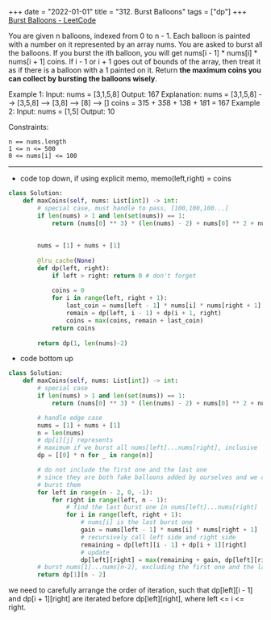 +++ 
date = "2022-01-01"
title = "312. Burst Balloons"
tags = ["dp"]
+++
[Burst Balloons - LeetCode](https://leetcode.com/problems/burst-balloons/solution/)

You are given n balloons, indexed from 0 to n - 1. Each balloon is painted with a number on it represented by an array nums. You are asked to burst all the balloons.
If you burst the ith balloon, you will get nums[i - 1] * nums[i] * nums[i + 1] coins. If i - 1 or i + 1 goes out of bounds of the array, then treat it as if there is a balloon with a 1 painted on it.
Return __the maximum coins you can collect by bursting the balloons wisely__.
 
Example 1:
Input: nums = [3,1,5,8] Output: 167 Explanation: nums = [3,1,5,8] --> [3,5,8] --> [3,8] --> [8] --> [] coins = 3*1*5 + 3*5*8 + 1*3*8 + 1*8*1 = 167
Example 2:
Input: nums = [1,5] Output: 10 
 
Constraints:

	n == nums.length
	1 <= n <= 500
	0 <= nums[i] <= 100

---
- code top down, if using explicit memo, memo(left,right) = coins
```py
class Solution:
    def maxCoins(self, nums: List[int]) -> int:
        # special case, must handle to pass, [100,100,100...]
        if len(nums) > 1 and len(set(nums)) == 1:
            return (nums[0] ** 3) * (len(nums) - 2) + nums[0] ** 2 + nums[0]
        
        
        nums = [1] + nums + [1]
        
        @lru_cache(None)
        def dp(left, right):
            if left > right: return 0 # don't forget
            
            coins = 0
            for i in range(left, right + 1):
                last_coin = nums[left - 1] * nums[i] * nums[right + 1]
                remain = dp(left, i - 1) + dp(i + 1, right)
                coins = max(coins, remain + last_coin)
            return coins
        
        return dp(1, len(nums)-2)
```
- code bottom up
```py
class Solution:
    def maxCoins(self, nums: List[int]) -> int:
        # special case
        if len(nums) > 1 and len(set(nums)) == 1:
            return (nums[0] ** 3) * (len(nums) - 2) + nums[0] ** 2 + nums[0]

        # handle edge case
        nums = [1] + nums + [1]
        n = len(nums)
        # dp[i][j] represents
        # maximum if we burst all nums[left]...nums[right], inclusive
        dp = [[0] * n for _ in range(n)]

        # do not include the first one and the last one
        # since they are both fake balloons added by ourselves and we can not
        # burst them
        for left in range(n - 2, 0, -1):
            for right in range(left, n - 1):
                # find the last burst one in nums[left]...nums[right]
                for i in range(left, right + 1):
                    # nums[i] is the last burst one
                    gain = nums[left - 1] * nums[i] * nums[right + 1]
                    # recursively call left side and right side
                    remaining = dp[left][i - 1] + dp[i + 1][right]
                    # update
                    dp[left][right] = max(remaining + gain, dp[left][right])
        # burst nums[1]...nums[n-2], excluding the first one and the last one
        return dp[1][n - 2]
```
we need to carefully arrange the order of iteration, such that dp[left][i - 1] and dp[i + 1][right] are iterated before dp[left][right], where left <= i <= right.
